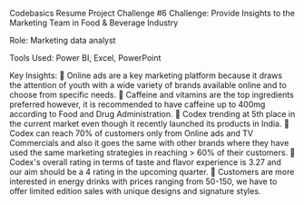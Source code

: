 Codebasics Resume Project Challenge #6 Challenge: Provide Insights to the Marketing Team in Food & Beverage Industry

Role: Marketing data analyst

Tools Used: Power BI, Excel, PowerPoint

Key Insights: 
	Online ads are a key marketing platform because it draws the attention of youth with a wide variety of brands available online and to choose from specific needs.
	Caffeine and vitamins are the top ingredients preferred however, it is recommended to have caffeine up to 400mg according to Food and Drug Administration.
	Codex trending at 5th place in the current market even though it recently launched its products in India.
	Codex can reach 70% of customers only from Online ads and TV Commercials and also it goes the same with other brands where they have used the same marketing strategies in reaching > 60% of their customers.
	Codex's overall rating in terms of taste and flavor experience is 3.27 and our aim should be a 4 rating in the upcoming quarter.
	Customers are more interested in energy drinks with prices ranging from 50-150, we have to offer limited edition sales with unique designs and signature styles.
